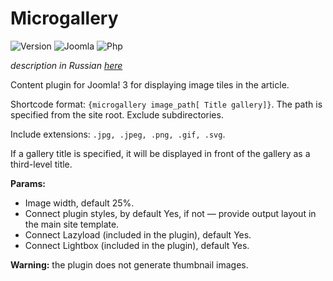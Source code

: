 # Microgallery

![Version](https://img.shields.io/badge/VERSION-1.2.1-0366d6.svg?style=for-the-badge)
![Joomla](https://img.shields.io/badge/joomla-3.7+-1A3867.svg?style=for-the-badge)
![Php](https://img.shields.io/badge/php-5.6+-8892BF.svg?style=for-the-badge)

_description in Russian [here](README.ru.md)_

Content plugin for Joomla! 3 for displaying image tiles in the article.

Shortcode format: `{microgallery image_path[ Title gallery]}`. The path is specified from the site root. Exclude subdirectories.

Include extensions: `.jpg, .jpeg, .png, .gif, .svg`.

If a gallery title is specified, it will be displayed in front of the gallery as a third-level title.

**Params:**

* Image width, default 25%.
* Connect plugin styles, by default Yes, if not — provide output layout in the main site template.
* Connect Lazyload (included in the plugin), default Yes.
* Connect Lightbox (included in the plugin), default Yes.

**Warning:** the plugin does not generate thumbnail images.
